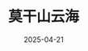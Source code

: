 ---
title: "莫干山云海"
date: 2025-04-21 # 从原始文件名中提取的日期
description: "清晨的莫干山，云雾缭绕，山峦起伏，远处的阳光透过云层洒下，呈现出一幅壮丽的云海景观。"
thumbnail: "/images/sky-eye/moganshan-yunhai-thumb.jpg"  # 缩略图路径
panorama_image: "/images/sky-eye/moganshan-yunhai.jpg"   # 全景图路径
draft: false
tags: ["浙江", "莫干山", "云海", "日出"]
--- 